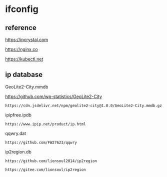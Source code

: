 # ifconfig

## reference

https://ipcrystal.com

https://nginx.co

https://kubectl.net

## ip database

GeoLite2-City.mmdb

https://github.com/wp-statistics/GeoLite2-City

```text
https://cdn.jsdelivr.net/npm/geolite2-city@1.0.0/GeoLite2-City.mmdb.gz
```

ipipfree.ipdb

```text
https://www.ipip.net/product/ip.html
```

qqwry.dat

```text
https://github.com/FW27623/qqwry
```

ip2region.db

```text
https://github.com/lionsoul2014/ip2region
```

```text
https://gitee.com/lionsoul/ip2region
```